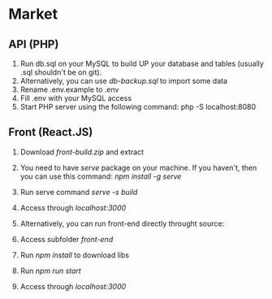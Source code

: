 # Market



## API (PHP)
  1. Run db.sql on your MySQL to build UP your database and tables (usually .sql shouldn't be on git).
  2. Alternatively, you can use *db-backup.sql* to import some data 
  3. Rename .env.example to .env
  4. Fill .env with your MySQL access
  5. Start PHP server using the following command: php -S localhost:8080



## Front (React.JS)
  1. Download *front-build.zip* and extract
  2. You need to have *serve* package on your machine. If you haven't, then you can use this command: *npm install -g serve*
  3. Run serve command *serve -s build*
  4. Access through *localhost:3000*

  1. Alternatively, you can run front-end directly throught source:
  2. Access subfolder *front-end*
  3. Run *npm install* to download libs
  4. Run *npm run start*
  5. Access through *localhost:3000*
  
  
